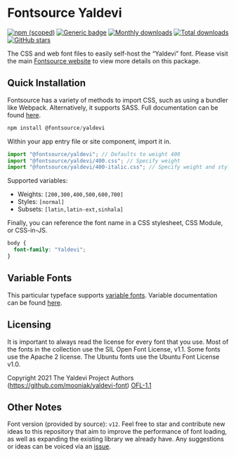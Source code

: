 # Fontsource Yaldevi

[![npm (scoped)](https://img.shields.io/npm/v/@fontsource/yaldevi?color=brightgreen)](https://www.npmjs.com/package/@fontsource/yaldevi) [![Generic badge](https://img.shields.io/badge/fontsource-passing-brightgreen)](https://github.com/fontsource/fontsource) [![Monthly downloads](https://badgen.net/npm/dm/@fontsource/yaldevi)](https://github.com/fontsource/fontsource) [![Total downloads](https://badgen.net/npm/dt/@fontsource/yaldevi)](https://github.com/fontsource/fontsource) [![GitHub stars](https://img.shields.io/github/stars/fontsource/fontsource.svg?style=social&label=Star)](https://github.com/fontsource/fontsource/stargazers)

The CSS and web font files to easily self-host the “Yaldevi” font. Please visit the main [Fontsource website](https://fontsource.org/fonts/yaldevi) to view more details on this package.

## Quick Installation

Fontsource has a variety of methods to import CSS, such as using a bundler like Webpack. Alternatively, it supports SASS. Full documentation can be found [here](https://fontsource.org/docs/getting-started/introduction).

```javascript
npm install @fontsource/yaldevi
```

Within your app entry file or site component, import it in.

```javascript
import "@fontsource/yaldevi"; // Defaults to weight 400
import "@fontsource/yaldevi/400.css"; // Specify weight
import "@fontsource/yaldevi/400-italic.css"; // Specify weight and style

```

Supported variables:
- Weights: `[200,300,400,500,600,700]`
- Styles: `[normal]`
- Subsets: `[latin,latin-ext,sinhala]`

Finally, you can reference the font name in a CSS stylesheet, CSS Module, or CSS-in-JS.

```css
body {
  font-family: "Yaldevi";
}
```

## Variable Fonts

This particular typeface supports [variable fonts](https://developer.mozilla.org/en-US/docs/Web/CSS/CSS_Fonts/Variable_Fonts_Guide).
Variable documentation can be found [here](https://fontsource.org/docs/getting-started/variable).

## Licensing
It is important to always read the license for every font that you use.
Most of the fonts in the collection use the SIL Open Font License, v1.1. Some fonts use the Apache 2 license. The Ubuntu fonts use the Ubuntu Font License v1.0.

Copyright 2021 The Yaldevi Project Authors (https://github.com/mooniak/yaldevi-font)
[OFL-1.1](http://scripts.sil.org/OFL)

## Other Notes
Font version (provided by source): `v12`.
Feel free to star and contribute new ideas to this repository that aim to improve the performance of font loading, as well as expanding the existing library we already have. Any suggestions or ideas can be voiced via an [issue](https://github.com/fontsource/fontsource/issues).